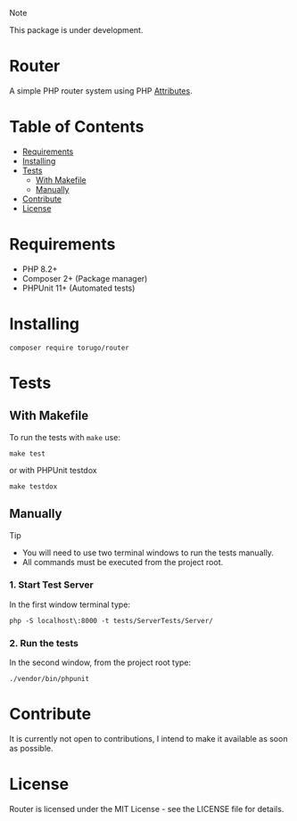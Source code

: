 > [!NOTE]
> This package is under development.

# Router <!-- omit in toc -->

A simple PHP router system using PHP [Attributes](https://www.php.net/manual/en/language.attributes.php).

# Table of Contents <!-- omit in toc -->

- [Requirements](#requirements)
- [Installing](#installing)
- [Tests](#tests)
  - [With Makefile](#with-makefile)
  - [Manually](#manually)
- [Contribute](#contribute)
- [License](#license)

# Requirements

- PHP 8.2+
- Composer 2+ (Package manager)
- PHPUnit 11+ (Automated tests)

# Installing

```shell
composer require torugo/router
```

# Tests

## With Makefile

To run the tests with `make` use:

```
make test
```

or with PHPUnit testdox

```shell
make testdox
```

## Manually

> [!TIP]
> - You will need to use two terminal windows to run the tests manually.  
> - All commands must be executed from the project root.

### 1. Start Test Server <!-- omit in toc -->
In the first window terminal type:
```shell
php -S localhost\:8000 -t tests/ServerTests/Server/
```

### 2. Run the tests <!-- omit in toc -->
In the second window, from the project root type:
```shell
./vendor/bin/phpunit
```

# Contribute

It is currently not open to contributions, I intend to make it available as soon as possible.

# License

Router is licensed under the MIT License - see the LICENSE file for details.
